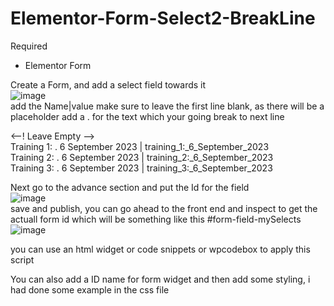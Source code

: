 # Elementor-Form-Select2-BreakLine
Required
- Elementor Form

Create a Form, and add a select field towards it<br>
![image](https://github.com/EquilibriumTechx/Elementor-Form-Select2-BreakLine/assets/65528418/426db844-40af-4dbe-88b4-d543fa9fa8ec)<br>
add the Name|value make sure to leave the first line blank, as there will be a placeholder
add a . for the text which your going break to next line 

<--! Leave Empty --><br>
Training 1: . 6 September 2023 | training_1:_6_September_2023<br>
Training 2: . 6 September 2023 | training_2:_6_September_2023<br>
Training 3: . 6 September 2023 | training_3:_6_September_2023<br>

Next go to the advance section and put the Id for the field <br>
![image](https://github.com/EquilibriumTechx/Elementor-Form-Select2-BreakLine/assets/65528418/897878d0-ac8d-419d-bc2a-392ee06682ab)<br>
save and publish, you can go ahead to the front end and inspect to get the actuall form id 
which will be something like this #form-field-mySelects<br>
![image](https://github.com/EquilibriumTechx/Elementor-Form-Select2-BreakLine/assets/65528418/ed5f6163-eb48-4ab5-b685-ab1e4c014acb)<br>

you can use an html widget or code snippets or wpcodebox to apply this script

You can also add a ID name for form widget and then add some styling, i had done some example in the css file
